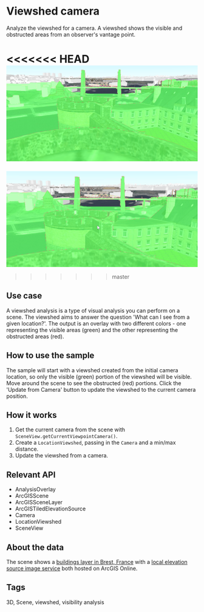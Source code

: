 # Viewshed camera

Analyze the viewshed for a camera. A viewshed shows the visible and obstructed areas from an observer's vantage point. 

<<<<<<< HEAD
![Image of viewshed for camera](ViewshedCamera.png)
=======
![Image of viewshed for camera](ViewshedCamera.gif)
>>>>>>> master

## Use case

A viewshed analysis is a type of visual analysis you can perform on a scene. The viewshed aims to answer the question 'What can I see from a given location?'. The output is an overlay with two different colors - one representing the visible areas (green) and the other representing the obstructed areas (red).

## How to use the sample

The sample will start with a viewshed created from the initial camera location, so only the visible (green) portion of the viewshed will be visible. Move around the scene to see the obstructed (red) portions. Click the 'Update from Camera' button to update the viewshed to the current camera position.

## How it works

1. Get the current camera from the scene with `SceneView.getCurrentViewpointCamera()`.
2. Create a `LocationViewshed`, passing in the `Camera` and a min/max distance.
3. Update the viewshed from a camera.

## Relevant API

* AnalysisOverlay
* ArcGISScene
* ArcGISSceneLayer
* ArcGISTiledElevationSource
* Camera
* LocationViewshed
* SceneView

## About the data

The scene shows a [buildings layer in Brest, France](https://tiles.arcgis.com/tiles/P3ePLMYs2RVChkJx/arcgis/rest/services/Buildings_Brest/SceneServer/layers/0) with a [local elevation source image service](https://scene.arcgis.com/arcgis/rest/services/BREST_DTM_1M/ImageServer) both hosted on ArcGIS Online.

## Tags

3D, Scene, viewshed, visibility analysis
